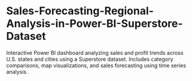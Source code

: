 # Sales-Forecasting-Regional-Analysis-in-Power-BI-Superstore-Dataset
Interactive Power BI dashboard analyzing sales and profit trends across U.S. states and cities using a Superstore dataset. Includes category comparisons, map visualizations, and sales forecasting using time series analysis.
